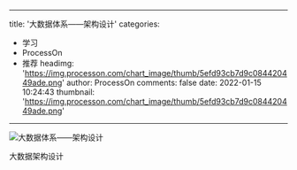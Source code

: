 
---
title: '大数据体系——架构设计'
categories: 
 - 学习
 - ProcessOn
 - 推荐
headimg: 'https://img.processon.com/chart_image/thumb/5efd93cb7d9c084420449ade.png'
author: ProcessOn
comments: false
date: 2022-01-15 10:24:43
thumbnail: 'https://img.processon.com/chart_image/thumb/5efd93cb7d9c084420449ade.png'
---

<div>   
<img class="thumb" alt="大数据体系——架构设计" src="https://img.processon.com/chart_image/thumb/5efd93cb7d9c084420449ade.png" referrerpolicy="no-referrer">
<p>大数据架构设计</p>  
</div>
            